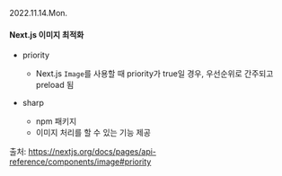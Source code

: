 2022.11.14.Mon.

#### Next.js 이미지 최적화

- priority

  - Next.js `Image`를 사용할 때 priority가 true일 경우, 우선순위로 간주되고 preload 됨

- sharp
  - npm 패키지
  - 이미지 처리를 할 수 있는 기능 제공

출처: https://nextjs.org/docs/pages/api-reference/components/image#priority
